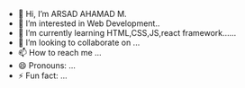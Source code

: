 - 👋 Hi, I’m ARSAD AHAMAD M.
- 👀 I’m interested in Web Development..
- 🌱 I’m currently learning HTML,CSS,JS,react framework......
- 💞️ I’m looking to collaborate on ...
- 📫 How to reach me ...
- 😄 Pronouns: ...
- ⚡ Fun fact: ...

<!---
ahamadarsad/ahamadarsad is a ✨ special ✨ repository because its `README.md` (this file) appears on your GitHub profile.
You can click the Preview link to take a look at your changes.
--->
